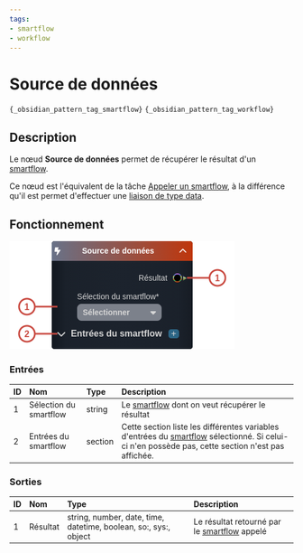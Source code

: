 ```yaml
---
tags:
- smartflow
- workflow
---
```

   
# Source de données   
   
`{_obsidian_pattern_tag_smartflow}` `{_obsidian_pattern_tag_workflow}`   
   
## Description   
   
Le nœud **Source de données** permet de récupérer le résultat d'un [smartflow](../_glossaire/Glossaire.md).   
   
   
Ce nœud est l'équivalent de la tâche [Appeler un smartflow](../R%C3%A9f%C3%A9rences%20des%20noeuds/Appeler%20un%20smartflow.md), à la différence qu'il est permet d'effectuer une [liaison de type data](../05%20-%20Workflows%2C%20cr%C3%A9er%20votre%20logique%20m%C3%A9tier/5%20-%20Les%20liaisons%20de%20type%20data.md).   
   
## Fonctionnement   
   
![](../_assets/images/nodes/SN-SERVICE-CONNECTOR__description.png)   
   
### Entrées   
   
| ID | Nom | Type | Description |   
|:-|:-|:-|:-|   
| 1 | Sélection du smartflow | string | Le [smartflow](../_glossaire/Glossaire.md) dont on veut récupérer le résultat |   
| 2 | Entrées du smartflow | section | Cette section liste les différentes variables d'entrées du [smartflow](../_glossaire/Glossaire.md) sélectionné. Si celui-ci n'en possède pas, cette section n'est pas affichée. |   
   
### Sorties   
   
| ID | Nom | Type | Description |   
|:-|:-|:-|:-|   
| 1 | Résultat | string, number, date, time, datetime, boolean, so:, sys:, object | Le résultat retourné par le [smartflow](../_glossaire/Glossaire.md) appelé |